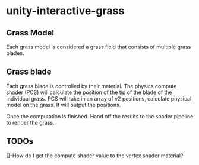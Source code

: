 # unity-interactive-grass
 
## Grass Model
Each grass model is considered a grass field that consists of multiple grass blades. 

## Grass blade
Each grass blade is controlled by their material. The physics compute shader (PCS) will calculate the position of the tip of the blade of the individual grass. PCS will take in an array of v2 positions, calculate physical model on the grass. It will output the positions.

Once the computation is finished. Hand off the results to the shader pipeline to render the grass.

## TODOs
[]-How do I get the compute shader value to the vertex shader material?